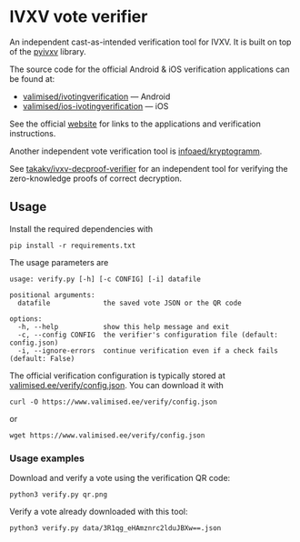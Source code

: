 # IVXV vote verifier

An independent cast-as-intended verification tool for IVXV.
It is built on top of the [pyivxv](https://github.com/takakv/pyivxv) library.

The source code for the official Android & iOS verification applications can be found at:

- [valimised/ivotingverification](https://github.com/valimised/ivotingverification) — Android
- [valimised/ios-ivotingverification](https://github.com/valimised/ios-ivotingverification) — iOS

See the official [website](https://www.valimised.ee/en/internet-voting/guidelines/checking-i-vote) for links to the applications and verification instructions. 

Another independent vote verification tool is [infoaed/kryptogramm](https://github.com/infoaed/kryptogramm).

See [takakv/ivxv-decproof-verifier](https://github.com/takakv/ivxv-decproof-verifier) for an independent tool for verifying the zero-knowledge proofs of correct decryption.

## Usage

Install the required dependencies with

```
pip install -r requirements.txt
```

The usage parameters are

```text
usage: verify.py [-h] [-c CONFIG] [-i] datafile

positional arguments:
  datafile             the saved vote JSON or the QR code

options:
  -h, --help           show this help message and exit
  -c, --config CONFIG  the verifier's configuration file (default: config.json)
  -i, --ignore-errors  continue verification even if a check fails (default: False)
```

The official verification configuration is typically stored at
[valimised.ee/verify/config.json](https://www.valimised.ee/verify/config.json).
You can download it with

```
curl -O https://www.valimised.ee/verify/config.json
```

or

```
wget https://www.valimised.ee/verify/config.json
```

### Usage examples

Download and verify a vote using the verification QR code:

```
python3 verify.py qr.png
```

Verify a vote already downloaded with this tool:

```
python3 verify.py data/3R1qg_eHAmznrc2lduJBXw==.json
```
